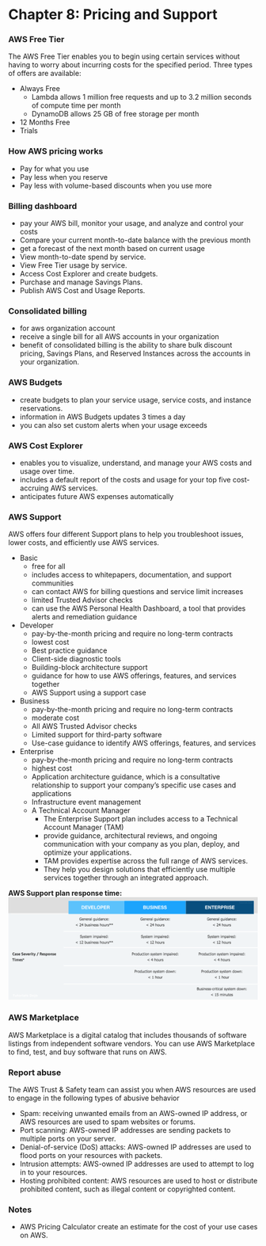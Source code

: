 # Chapter 8: Pricing and Support

### AWS Free Tier
The AWS Free Tier enables you to begin using certain services without having to worry about incurring costs for the specified period. Three types of offers are available: 
  - Always Free
    - Lambda allows 1 million free requests and up to 3.2 million seconds of compute time per month
    - DynamoDB allows 25 GB of free storage per month
  - 12 Months Free
  - Trials

### How AWS pricing works
  - Pay for what you use
  - Pay less when you reserve
  - Pay less with volume-based discounts when you use more

### Billing dashboard
  - pay your AWS bill, monitor your usage, and analyze and control your costs
  - Compare your current month-to-date balance with the previous month
  - get a forecast of the next month based on current usage
  - View month-to-date spend by service.
  - View Free Tier usage by service.
  - Access Cost Explorer and create budgets.
  - Purchase and manage Savings Plans.
  - Publish AWS Cost and Usage Reports.

### Consolidated billing
  - for aws organization account
  - receive a single bill for all AWS accounts in your organization
  - benefit of consolidated billing is the ability to share bulk discount pricing, Savings Plans, and Reserved Instances across the accounts in your organization.

### AWS Budgets
  - create budgets to plan your service usage, service costs, and instance reservations.
  - information in AWS Budgets updates 3 times a day
  - you can also set custom alerts when your usage exceeds

### AWS Cost Explorer
  - enables you to visualize, understand, and manage your AWS costs and usage over time.
  - includes a default report of the costs and usage for your top five cost-accruing AWS services.
  - anticipates future AWS expenses automatically

### AWS Support
AWS offers four different Support plans to help you troubleshoot issues, lower costs, and efficiently use AWS services. 
  - Basic
    - free for all
    - includes access to whitepapers, documentation, and support communities
    - can contact AWS for billing questions and service limit increases
    - limited Trusted Advisor checks
    - can use the AWS Personal Health Dashboard, a tool that provides alerts and remediation guidance
  - Developer
    - pay-by-the-month pricing and require no long-term contracts 
    - lowest cost
    - Best practice guidance
    - Client-side diagnostic tools
    - Building-block architecture support
    - guidance for how to use AWS offerings, features, and services together
    - AWS Support using a support case 
  - Business
    - pay-by-the-month pricing and require no long-term contracts 
    - moderate cost
    - All AWS Trusted Advisor checks
    - Limited support for third-party software
    - Use-case guidance to identify AWS offerings, features, and services
  - Enterprise
    - pay-by-the-month pricing and require no long-term contracts 
    - highest cost
    - Application architecture guidance, which is a consultative relationship to support your company’s specific use cases and applications
    - Infrastructure event management
    - A Technical Account Manager
      - The Enterprise Support plan includes access to a Technical Account Manager (TAM)
      - provide guidance, architectural reviews, and ongoing communication with your company as you plan, deploy, and optimize your applications. 
      - TAM provides expertise across the full range of AWS services.
      - They help you design solutions that efficiently use multiple services together through an integrated approach.

**AWS Support plan response time:**
![img](https://github.com/SbrTa/AWS/blob/main/Images/AWS-Support-Plan-Response-Times.png)

    
### AWS Marketplace
AWS Marketplace is a digital catalog that includes thousands of software listings from independent software vendors. You can use AWS Marketplace to find, test, and buy software that runs on AWS. 

### Report abuse
The AWS Trust & Safety team can assist you when AWS resources are used to engage in the following types of abusive behavior
  - Spam: receiving unwanted emails from an AWS-owned IP address, or AWS resources are used to spam websites or forums.
  - Port scanning: AWS-owned IP addresses are sending packets to multiple ports on your server.
  - Denial-of-service (DoS) attacks: AWS-owned IP addresses are used to flood ports on your resources with packets.
  - Intrusion attempts: AWS-owned IP addresses are used to attempt to log in to your resources.
  - Hosting prohibited content: AWS resources are used to host or distribute prohibited content, such as illegal content or copyrighted content.

### Notes
  - AWS Pricing Calculator create an estimate for the cost of your use cases on AWS.
